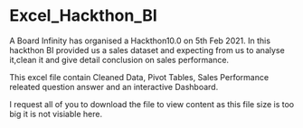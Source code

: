 # Excel_Hackthon_BI

A Board Infinity has organised a Hackthon10.0 on 5th Feb 2021.
In this hackthon BI provided us a sales dataset and expecting from us to analyse it,clean it and give detail conclusion on sales performance.

This excel file contain Cleaned Data, Pivot Tables, Sales Performance releated question answer and an interactive Dashboard.

I request all of you to download the file to view content as this file size is too big it is not visiable here.

